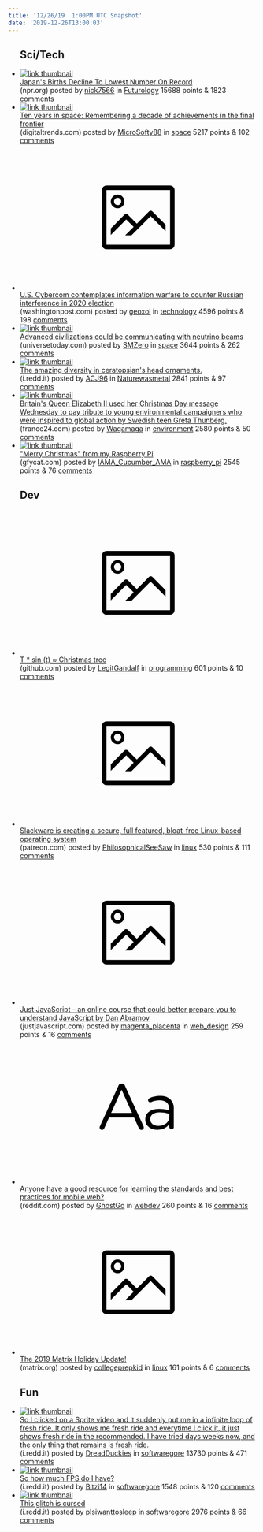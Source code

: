 ```yaml
---
title: '12/26/19  1:00PM UTC Snapshot'
date: '2019-12-26T13:00:03'
---
```

<ul>
<h2>Sci/Tech</h2>

<li><a href='https://www.npr.org/2019/12/24/791132555/japans-births-decline-to-lowest-number-on-record'><img src='https://b.thumbs.redditmedia.com/UAAacZXmjdYmogXOSenRuki6kgHPIUfpF7FlKiOt9vc.jpg' alt='link thumbnail'></a><div><div class='linkTitle'><a href='https://www.npr.org/2019/12/24/791132555/japans-births-decline-to-lowest-number-on-record'>Japan's Births Decline To Lowest Number On Record</a></div>(npr.org) posted by <a href='https://www.reddit.com/user/nick7566'>nick7566</a> in <a href='https://www.reddit.com/r/Futurology'>Futurology</a> 15688 points & 1823 <a href='https://www.reddit.com/r/Futurology/comments/efkuex/japans_births_decline_to_lowest_number_on_record/'>comments</a></div></li>

<li><a href='https://www.digitaltrends.com/cool-tech/biggest-achievements-in-space-2009-2019/'><img src='https://a.thumbs.redditmedia.com/f_YJxuTnTbf1urpixgBWHZWmZKtYwGcWPpJOdm5GZV0.jpg' alt='link thumbnail'></a><div><div class='linkTitle'><a href='https://www.digitaltrends.com/cool-tech/biggest-achievements-in-space-2009-2019/'>Ten years in space: Remembering a decade of achievements in the final frontier</a></div>(digitaltrends.com) posted by <a href='https://www.reddit.com/user/MicroSofty88'>MicroSofty88</a> in <a href='https://www.reddit.com/r/space'>space</a> 5217 points & 102 <a href='https://www.reddit.com/r/space/comments/efmo61/ten_years_in_space_remembering_a_decade_of/'>comments</a></div></li>

<li><a href='https://www.washingtonpost.com/national-security/us-cybercom-contemplates-information-warfare-to-counter-russian-interference-in-the-2020-election/2019/12/25/21bb246e-20e8-11ea-bed5-880264cc91a9_story.html'><svg version='1.1' viewBox='-34 -14 104 64' preserveAspectRatio='xMidYMid meet' xmlns='http://www.w3.org/2000/svg' xmlns:xlink='http://www.w3.org/1999/xlink'>
        <title>link thumbnail</title>
        <path d='M32,4H4A2,2,0,0,0,2,6V30a2,2,0,0,0,2,2H32a2,2,0,0,0,2-2V6A2,2,0,0,0,32,4ZM4,30V6H32V30Z'></path>
        <path d='M8.92,14a3,3,0,1,0-3-3A3,3,0,0,0,8.92,14Zm0-4.6A1.6,1.6,0,1,1,7.33,11,1.6,1.6,0,0,1,8.92,9.41Z'></path>
        <path d='M22.78,15.37l-5.4,5.4-4-4a1,1,0,0,0-1.41,0L5.92,22.9v2.83l6.79-6.79L16,22.18l-3.75,3.75H15l8.45-8.45L30,24V21.18l-5.81-5.81A1,1,0,0,0,22.78,15.37Z'></path>
    </svg></a><div><div class='linkTitle'><a href='https://www.washingtonpost.com/national-security/us-cybercom-contemplates-information-warfare-to-counter-russian-interference-in-the-2020-election/2019/12/25/21bb246e-20e8-11ea-bed5-880264cc91a9_story.html'>U.S. Cybercom contemplates information warfare to counter Russian interference in 2020 election</a></div>(washingtonpost.com) posted by <a href='https://www.reddit.com/user/geoxol'>geoxol</a> in <a href='https://www.reddit.com/r/technology'>technology</a> 4596 points & 198 <a href='https://www.reddit.com/r/technology/comments/efp5sw/us_cybercom_contemplates_information_warfare_to/'>comments</a></div></li>

<li><a href='https://www.universetoday.com/142234/advanced-civilizations-could-be-communicating-with-neutrino-beams-transmitted-by-clouds-of-satellites-around-neutron-stars-or-black-holes/'><img src='https://b.thumbs.redditmedia.com/Vs8ovLyiyxTN_hXkpniQ1AcOZvU5pztKwfO5455VjgI.jpg' alt='link thumbnail'></a><div><div class='linkTitle'><a href='https://www.universetoday.com/142234/advanced-civilizations-could-be-communicating-with-neutrino-beams-transmitted-by-clouds-of-satellites-around-neutron-stars-or-black-holes/'>Advanced civilizations could be communicating with neutrino beams</a></div>(universetoday.com) posted by <a href='https://www.reddit.com/user/SMZero'>SMZero</a> in <a href='https://www.reddit.com/r/space'>space</a> 3644 points & 262 <a href='https://www.reddit.com/r/space/comments/efj4bs/advanced_civilizations_could_be_communicating/'>comments</a></div></li>

<li><a href='https://i.redd.it/d47amkyrwv641.jpg'><img src='https://b.thumbs.redditmedia.com/a0uICYtVFBXW8MENJ58RszcYzlebuYcXE9dRS6L33xk.jpg' alt='link thumbnail'></a><div><div class='linkTitle'><a href='https://i.redd.it/d47amkyrwv641.jpg'>The amazing diversity in ceratopsian's head ornaments.</a></div>(i.redd.it) posted by <a href='https://www.reddit.com/user/ACJ96'>ACJ96</a> in <a href='https://www.reddit.com/r/Naturewasmetal'>Naturewasmetal</a> 2841 points & 97 <a href='https://www.reddit.com/r/Naturewasmetal/comments/efp5ik/the_amazing_diversity_in_ceratopsians_head/'>comments</a></div></li>

<li><a href='https://www.france24.com/en/20191225-britain-s-queen-hails-climate-movement-on-christmas-day'><img src='https://b.thumbs.redditmedia.com/JjILLuD3lsbtOPbLssjPpCxkNBMi4MCED3z2-1CPFcE.jpg' alt='link thumbnail'></a><div><div class='linkTitle'><a href='https://www.france24.com/en/20191225-britain-s-queen-hails-climate-movement-on-christmas-day'>Britain's Queen Elizabeth II used her Christmas Day message Wednesday to pay tribute to young environmental campaigners who were inspired to global action by Swedish teen Greta Thunberg.</a></div>(france24.com) posted by <a href='https://www.reddit.com/user/Wagamaga'>Wagamaga</a> in <a href='https://www.reddit.com/r/environment'>environment</a> 2580 points & 50 <a href='https://www.reddit.com/r/environment/comments/efl34x/britains_queen_elizabeth_ii_used_her_christmas/'>comments</a></div></li>

<li><a href='https://gfycat.com/smartfluiddowitcher'><img src='https://b.thumbs.redditmedia.com/NVaGNJKHgy4ZfG_IUPZX5l1Q1IND8qReIihiiWpvAkg.jpg' alt='link thumbnail'></a><div><div class='linkTitle'><a href='https://gfycat.com/smartfluiddowitcher'>"Merry Christmas" from my Raspberry Pi</a></div>(gfycat.com) posted by <a href='https://www.reddit.com/user/IAMA_Cucumber_AMA'>IAMA_Cucumber_AMA</a> in <a href='https://www.reddit.com/r/raspberry_pi'>raspberry_pi</a> 2545 points & 76 <a href='https://www.reddit.com/r/raspberry_pi/comments/efkm1d/merry_christmas_from_my_raspberry_pi/'>comments</a></div></li>

<h2>Dev</h2>

<li><a href='https://github.com/anvaka/atree#'><svg version='1.1' viewBox='-34 -14 104 64' preserveAspectRatio='xMidYMid meet' xmlns='http://www.w3.org/2000/svg' xmlns:xlink='http://www.w3.org/1999/xlink'>
        <title>link thumbnail</title>
        <path d='M32,4H4A2,2,0,0,0,2,6V30a2,2,0,0,0,2,2H32a2,2,0,0,0,2-2V6A2,2,0,0,0,32,4ZM4,30V6H32V30Z'></path>
        <path d='M8.92,14a3,3,0,1,0-3-3A3,3,0,0,0,8.92,14Zm0-4.6A1.6,1.6,0,1,1,7.33,11,1.6,1.6,0,0,1,8.92,9.41Z'></path>
        <path d='M22.78,15.37l-5.4,5.4-4-4a1,1,0,0,0-1.41,0L5.92,22.9v2.83l6.79-6.79L16,22.18l-3.75,3.75H15l8.45-8.45L30,24V21.18l-5.81-5.81A1,1,0,0,0,22.78,15.37Z'></path>
    </svg></a><div><div class='linkTitle'><a href='https://github.com/anvaka/atree#'>T * sin (t) ≈ Christmas tree</a></div>(github.com) posted by <a href='https://www.reddit.com/user/LegitGandalf'>LegitGandalf</a> in <a href='https://www.reddit.com/r/programming'>programming</a> 601 points & 10 <a href='https://www.reddit.com/r/programming/comments/efoj91/t_sin_t_christmas_tree/'>comments</a></div></li>

<li><a href='https://www.patreon.com/slackwarelinux/overview'><svg version='1.1' viewBox='-34 -14 104 64' preserveAspectRatio='xMidYMid meet' xmlns='http://www.w3.org/2000/svg' xmlns:xlink='http://www.w3.org/1999/xlink'>
        <title>link thumbnail</title>
        <path d='M32,4H4A2,2,0,0,0,2,6V30a2,2,0,0,0,2,2H32a2,2,0,0,0,2-2V6A2,2,0,0,0,32,4ZM4,30V6H32V30Z'></path>
        <path d='M8.92,14a3,3,0,1,0-3-3A3,3,0,0,0,8.92,14Zm0-4.6A1.6,1.6,0,1,1,7.33,11,1.6,1.6,0,0,1,8.92,9.41Z'></path>
        <path d='M22.78,15.37l-5.4,5.4-4-4a1,1,0,0,0-1.41,0L5.92,22.9v2.83l6.79-6.79L16,22.18l-3.75,3.75H15l8.45-8.45L30,24V21.18l-5.81-5.81A1,1,0,0,0,22.78,15.37Z'></path>
    </svg></a><div><div class='linkTitle'><a href='https://www.patreon.com/slackwarelinux/overview'>Slackware is creating a secure, full featured, bloat-free Linux-based operating system</a></div>(patreon.com) posted by <a href='https://www.reddit.com/user/PhilosophicalSeeSaw'>PhilosophicalSeeSaw</a> in <a href='https://www.reddit.com/r/linux'>linux</a> 530 points & 111 <a href='https://www.reddit.com/r/linux/comments/efoz0o/slackware_is_creating_a_secure_full_featured/'>comments</a></div></li>

<li><a href='https://justjavascript.com/'><svg version='1.1' viewBox='-34 -14 104 64' preserveAspectRatio='xMidYMid meet' xmlns='http://www.w3.org/2000/svg' xmlns:xlink='http://www.w3.org/1999/xlink'>
        <title>link thumbnail</title>
        <path d='M32,4H4A2,2,0,0,0,2,6V30a2,2,0,0,0,2,2H32a2,2,0,0,0,2-2V6A2,2,0,0,0,32,4ZM4,30V6H32V30Z'></path>
        <path d='M8.92,14a3,3,0,1,0-3-3A3,3,0,0,0,8.92,14Zm0-4.6A1.6,1.6,0,1,1,7.33,11,1.6,1.6,0,0,1,8.92,9.41Z'></path>
        <path d='M22.78,15.37l-5.4,5.4-4-4a1,1,0,0,0-1.41,0L5.92,22.9v2.83l6.79-6.79L16,22.18l-3.75,3.75H15l8.45-8.45L30,24V21.18l-5.81-5.81A1,1,0,0,0,22.78,15.37Z'></path>
    </svg></a><div><div class='linkTitle'><a href='https://justjavascript.com/'>Just JavaScript - an online course that could better prepare you to understand JavaScript by Dan Abramov</a></div>(justjavascript.com) posted by <a href='https://www.reddit.com/user/magenta_placenta'>magenta_placenta</a> in <a href='https://www.reddit.com/r/web_design'>web_design</a> 259 points & 16 <a href='https://www.reddit.com/r/web_design/comments/efk1zj/just_javascript_an_online_course_that_could/'>comments</a></div></li>

<li><a href='https://www.reddit.com/r/webdev/comments/efkoy8/anyone_have_a_good_resource_for_learning_the/'><svg version='1.1' viewBox='-34 -12 104 64' preserveAspectRatio='xMidYMid slice' xmlns='http://www.w3.org/2000/svg' xmlns:xlink='http://www.w3.org/1999/xlink'>
        <title>text link thumbnail</title>
        <path d='M12.19,8.84a1.45,1.45,0,0,0-1.4-1h-.12a1.46,1.46,0,0,0-1.42,1L1.14,26.56a1.29,1.29,0,0,0-.14.59,1,1,0,0,0,1,1,1.12,1.12,0,0,0,1.08-.77l2.08-4.65h11l2.08,4.59a1.24,1.24,0,0,0,1.12.83,1.08,1.08,0,0,0,1.08-1.08,1.64,1.64,0,0,0-.14-.57ZM6.08,20.71l4.59-10.22,4.6,10.22Z'>
        </path>
        <path d='M32.24,14.78A6.35,6.35,0,0,0,27.6,13.2a11.36,11.36,0,0,0-4.7,1,1,1,0,0,0-.58.89,1,1,0,0,0,.94.92,1.23,1.23,0,0,0,.39-.08,8.87,8.87,0,0,1,3.72-.81c2.7,0,4.28,1.33,4.28,3.92v.5a15.29,15.29,0,0,0-4.42-.61c-3.64,0-6.14,1.61-6.14,4.64v.05c0,2.95,2.7,4.48,5.37,4.48a6.29,6.29,0,0,0,5.19-2.48V26.9a1,1,0,0,0,1,1,1,1,0,0,0,1-1.06V19A5.71,5.71,0,0,0,32.24,14.78Zm-.56,7.7c0,2.28-2.17,3.89-4.81,3.89-1.94,0-3.61-1.06-3.61-2.86v-.06c0-1.8,1.5-3,4.2-3a15.2,15.2,0,0,1,4.22.61Z'>
        </path>
    </svg></a><div><div class='linkTitle'><a href='https://www.reddit.com/r/webdev/comments/efkoy8/anyone_have_a_good_resource_for_learning_the/'>Anyone have a good resource for learning the standards and best practices for mobile web?</a></div>(reddit.com) posted by <a href='https://www.reddit.com/user/GhostGo'>GhostGo</a> in <a href='https://www.reddit.com/r/webdev'>webdev</a> 260 points & 16 <a href='https://www.reddit.com/r/webdev/comments/efkoy8/anyone_have_a_good_resource_for_learning_the/'>comments</a></div></li>

<li><a href='https://matrix.org/blog/2019/12/24/the-2019-matrix-holiday-update'><svg version='1.1' viewBox='-34 -14 104 64' preserveAspectRatio='xMidYMid meet' xmlns='http://www.w3.org/2000/svg' xmlns:xlink='http://www.w3.org/1999/xlink'>
        <title>link thumbnail</title>
        <path d='M32,4H4A2,2,0,0,0,2,6V30a2,2,0,0,0,2,2H32a2,2,0,0,0,2-2V6A2,2,0,0,0,32,4ZM4,30V6H32V30Z'></path>
        <path d='M8.92,14a3,3,0,1,0-3-3A3,3,0,0,0,8.92,14Zm0-4.6A1.6,1.6,0,1,1,7.33,11,1.6,1.6,0,0,1,8.92,9.41Z'></path>
        <path d='M22.78,15.37l-5.4,5.4-4-4a1,1,0,0,0-1.41,0L5.92,22.9v2.83l6.79-6.79L16,22.18l-3.75,3.75H15l8.45-8.45L30,24V21.18l-5.81-5.81A1,1,0,0,0,22.78,15.37Z'></path>
    </svg></a><div><div class='linkTitle'><a href='https://matrix.org/blog/2019/12/24/the-2019-matrix-holiday-update'>The 2019 Matrix Holiday Update!</a></div>(matrix.org) posted by <a href='https://www.reddit.com/user/collegeprepkid'>collegeprepkid</a> in <a href='https://www.reddit.com/r/linux'>linux</a> 161 points & 6 <a href='https://www.reddit.com/r/linux/comments/efkuqk/the_2019_matrix_holiday_update/'>comments</a></div></li>

<h2>Fun</h2>

<li><a href='https://i.redd.it/s5t6h92k5u641.jpg'><img src='https://b.thumbs.redditmedia.com/jsF8WFEWMazCmtHVfnNKjwfmQ-OJja1lZiyAFpJ7AEU.jpg' alt='link thumbnail'></a><div><div class='linkTitle'><a href='https://i.redd.it/s5t6h92k5u641.jpg'>So I clicked on a Sprite video and it suddenly put me in a infinite loop of fresh ride. It only shows me fresh ride and everytime I click it, it just shows fresh ride in the recommended. I have tried days weeks now, and the only thing that remains is fresh ride.</a></div>(i.redd.it) posted by <a href='https://www.reddit.com/user/DreadDuckies'>DreadDuckies</a> in <a href='https://www.reddit.com/r/softwaregore'>softwaregore</a> 13730 points & 471 <a href='https://www.reddit.com/r/softwaregore/comments/efl1iy/so_i_clicked_on_a_sprite_video_and_it_suddenly/'>comments</a></div></li>

<li><a href='https://i.redd.it/799b45dv3s641.jpg'><img src='https://b.thumbs.redditmedia.com/-Uv-XJv96nmGIf8a6UaY-dr2DFLvyYQGsZFGgm6-CeI.jpg' alt='link thumbnail'></a><div><div class='linkTitle'><a href='https://i.redd.it/799b45dv3s641.jpg'>So how much FPS do I have?</a></div>(i.redd.it) posted by <a href='https://www.reddit.com/user/Bitzi14'>Bitzi14</a> in <a href='https://www.reddit.com/r/softwaregore'>softwaregore</a> 1548 points & 120 <a href='https://www.reddit.com/r/softwaregore/comments/efgbcs/so_how_much_fps_do_i_have/'>comments</a></div></li>

<li><a href='https://i.redd.it/s02q36uanx641.jpg'><img src='https://b.thumbs.redditmedia.com/sqwn4opHdyrbLDVdNSwPPwFUr7mfdcItgQbAVDF9Ufs.jpg' alt='link thumbnail'></a><div><div class='linkTitle'><a href='https://i.redd.it/s02q36uanx641.jpg'>This glitch is cursed</a></div>(i.redd.it) posted by <a href='https://www.reddit.com/user/plsiwanttosleep'>plsiwanttosleep</a> in <a href='https://www.reddit.com/r/softwaregore'>softwaregore</a> 2976 points & 66 <a href='https://www.reddit.com/r/softwaregore/comments/efso2y/this_glitch_is_cursed/'>comments</a></div></li>

</ul>
